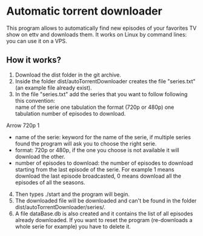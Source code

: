 # Automatic torrent downloader

This program allows to automatically find new episodes of your favorites TV show on ettv and downloads them.
It works on Linux by command lines: you can use it on a VPS.

## How it works?

1. Download the dist folder in the git archive.
2. Inside the folder dist/autoTorrentDownloader creates the file "series.txt" (an example file already exist).
3. In the file "series.txt" add the series that you want to follow following this convention:  
name of the serie one tabulation the format (720p or 480p) one tabulation number of episodes to download.

Arrow	720p	1
 
* name of the serie: keyword for the name of the serie, if multiple series found the program will ask you to choose the right serie.  
* format: 720p or 480p, if the one you choose is not available it will download the other.
* number of episodes to download: the number of episodes to download starting from the last episode of the serie. For example 1 means download the last episode broadcasted, 0 means download all the episodes of all the seasons.

4. Then types ./start and the program will begin.
5. The downloaded file will be downloaded and can't be found in the folder dist/autoTorrentDownloader/series/.
6. A file dataBase.db is also created and it contains the list of all episodes already downloaded. If you want to reset the program (re-downloads a whole serie for example) you have to delete it.
